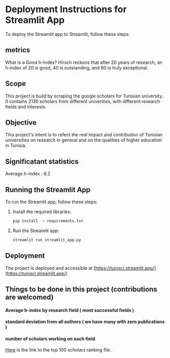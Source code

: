 # Deployment Instructions for Streamlit App

To deploy the Streamlit app to Streamlit, follow these steps:

## metrics 
What is a Good h-Index? Hirsch reckons that after 20 years of research, an h-index of 20 is good, 40 is outstanding, and 60 is truly exceptional.

## Scope 
This project is build by scraping the google scholars for Tunisian university. It contains 2130 scholars from different univerities, with different research fields and interests.

## Objective 
This project's intent is to refect the real impact and contribution of Tunisian universities on research in general and on the qualities of higher education in Tunisia.

## Significatant statistics 
Average h-index : 8.2

## Running the Streamlit App

To run the Streamlit app, follow these steps:

1. Install the required libraries:
   ```bash
   pip install -r requirements.txt
   ```

2. Run the Streamlit app:
   ```bash
   streamlit run streamlit_app.py
   ```

## Deployment

The project is deployed and accessible at [https://tunisci.streamlit.app/](https://tunisci.streamlit.app/)


## Things to be done in this project (contributions are welcomed)
#### Average h-index by research field ( most successful fields )
#### standard deviation from all authors ( we have many with zero publications ) 
#### number of scholars working on each field 


[Here](scholars_ranking.md) is the link to the top 100 scholars ranking file.
